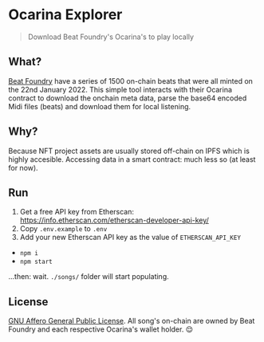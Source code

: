# Ocarina Explorer
> Download Beat Foundry's Ocarina's to play locally


## What?

[Beat Foundry](https://beatfoundry.xyz/) have a series of 1500 on-chain beats that were all minted on the 22nd January 2022.
This simple tool interacts with their Ocarina contract to download the onchain meta data, parse the base64 encoded Midi files (beats) and download them for local listening.

## Why?

Because NFT project assets are usually stored off-chain on IPFS which is highly accesible. Accessing data in a smart contract: much less so (at least for now). 


## Run

1. Get a free API key from Etherscan: https://info.etherscan.com/etherscan-developer-api-key/ 
2. Copy `.env.example` to `.env`
3. Add your new Etherscan API key as the value of `ETHERSCAN_API_KEY`
* `npm i`
* `npm start`



...then: wait. `./songs/` folder will start populating.




## License

[GNU Affero General Public License](https://www.gnu.org/licenses/agpl-3.0.en.html).
All song's on-chain are owned by Beat Foundry and each respective Ocarina's wallet holder. 😌 